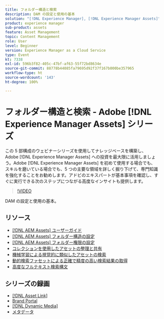 ```yaml
---
title: フォルダー構造と検索
description: DAM の設定と使用の基本
solution: "[!DNL Experience Manager], [!DNL Experience Manager Assets]"
product: experience manager
sub-product: assets
feature: Asset Management
topic: Content Management
role: User
level: Beginner
version: Experience Manager as a Cloud Service
type: Event
kt: 7338
exl-id: 596b3f82-405c-47bf-af63-55f72bd8634e
source-git-commit: 88778b44085fa79695d92f37f167b000be357965
workflow-type: ht
source-wordcount: '143'
ht-degree: 100%

---
```


# フォルダー構造と検索 - Adobe [!DNL Experience Manager Assets] シリーズ

この 5 部構成のウェビナーシリーズを使用してナレッジベースを構築し、Adobe [!DNL Experience Manager Assets] への投資を最大限に活用しましょう。Adobe [!DNL Experience Manager Assets] を初めて使用する場合でも、スキルを磨いている場合でも、5 つの主要な領域を詳しく掘り下げて、専門知識を強化することをお勧めします。アドビのエキスパートが基本事項を確認し、すぐに実行できる次のステップにつながる高度なインサイトも提供します。

>[!VIDEO](https://video.tv.adobe.com/v/332135/?quality=12&learn=on&hidetitle=true)

DAM の設定と使用の基本。

## リソース

* [[!DNL AEM Assets] ユーザーガイド](https://experienceleague.adobe.com/ja/docs/experience-manager-65/content/assets/assets)
* [ [!DNL AEM Assets]  フォルダー構造の設定](https://experienceleague.adobe.com/ja/docs/experience-manager-learn/assets/configuring/baseline-folders)
* [ [!DNL AEM Assets]  フォルダー権限の設定](https://experienceleague.adobe.com/ja/docs/experience-manager-learn/assets/configuring/baseline-permissions)
* [コレクションを使用したアセットの整理と共有](https://experienceleague.adobe.com/ja/docs/experience-manager-learn/assets/search-and-discovery/collections)
* [機械学習による視覚的に類似したアセットの検索](https://experienceleague.adobe.com/ja/docs/experience-manager-learn/assets/search-and-discovery/search)
* [動的検索ファセットによる正確で精度の高い検索結果の取得](https://experienceleague.adobe.com/ja/docs/experience-manager-learn/assets/search-and-discovery/search)
* [高度なフルテキスト検索構文](https://experienceleague.adobe.com/ja/docs/experience-manager-64/assets/using/gql-search#using)

## シリーズの録画

* [[!DNL Asset Link]](asset-link.md)
* [Brand Portal](brand-portal.md)
* [[!DNL Dynamic Media]](dynamic-media.md)
* [メタデータ](metadata.md)
